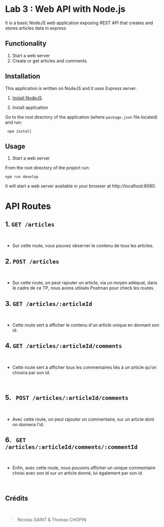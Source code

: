# Lab 3 : Web API with Node.js

It is a basic NodeJS web application exposing REST API that creates and stores articles data in express
## Functionality

1. Start a web server
2. Create or get articles and comments 

## Installation

This application is written on NodeJS and it uses Express server.

1. [Install NodeJS](https://nodejs.org/en/download/)

2. Install application

Go to the root directory of the application (where `package.json` file located) and run:
```
 npm install
```
## Usage

1. Start a web server

From the root directory of the project run:

```
npm run develop
```

It will start a web server available in your browser at http://localhost:8080.

# API Routes

## 1. `GET /articles`
​
 - Sur cette route, vous pouvez observer le contenu de tous les articles.


## 2. `POST /articles`
​
- Sur cette route, on peut rajouter un article, via un moyen adéquat, dans le cadre de ce TP, nous avons utliisés Postman pour check les routes.

## 3. `GET /articles/:articleId`
​
-  Cette route sert à afficher le contenu d'un article unique en donnant son id.

## 4. `GET /articles/:articleId/comments`
​
-  Cette route sert à afficher tous les commentaires liés à un article qu'on chosira par son id.
 

​
## 5. ` POST /articles/:articleId/comments`

​
-  Avec cette route, on peut rajouter un commentaire, sur un article dont on donnera l'id.

## 6. ` GET /articles/:articleId/comments/:commentId`

​
- Enfin, avec cette route, nous pouvons afficher un unique commentaire choisi avec son id sur un article donné, lui également par son id.
​

​
## Crédits
​
> Nicolas SAINT & Thomas CHOPIN